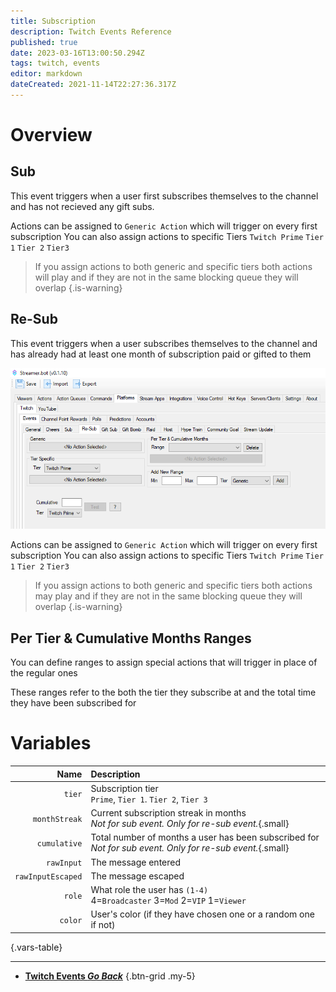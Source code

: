 ```yaml
---
title: Subscription
description: Twitch Events Reference
published: true
date: 2023-03-16T13:00:50.294Z
tags: twitch, events
editor: markdown
dateCreated: 2021-11-14T22:27:36.317Z
---
```


# Overview

## Sub
This event triggers when a user first subscribes themselves to the channel and has not recieved any gift subs.

Actions can be assigned to `Generic Action` which will trigger on every first subscription 
You can also assign actions to specific Tiers `Twitch Prime` `Tier 1` `Tier 2` `Tier3`

> If you assign actions to both generic and specific tiers both actions will play and if they are not in the same blocking queue they will overlap
{.is-warning}

## Re-Sub
This event triggers when a user subscribes themselves to the channel and has already had at least one month of subscription paid or gifted to them


![re-sub.png](/re-sub.png)

Actions can be assigned to `Generic Action` which will trigger on every first subscription 
You can also assign actions to specific Tiers `Twitch Prime` `Tier 1` `Tier 2` `Tier3`

> If you assign actions to both generic and specific tiers both actions may play and if they are not in the same blocking queue they will overlap
{.is-warning}

## Per Tier & Cumulative Months Ranges
You can define ranges to assign special actions that will trigger in place of the regular ones 

These ranges refer to the both the tier they subscribe at and the total time they have been subscribed for

# Variables
Name | Description
----:|:------------
`tier` | Subscription tier <br> `Prime`, `Tier 1`. `Tier 2`, `Tier 3`
`monthStreak` | Current subscription streak in months <br> *Not for sub event. Only for re-sub event.*{.small}
`cumulative` | Total number of months a user has been subscribed for <br> *Not for sub event. Only for re-sub event.*{.small}
`rawInput` | The message entered
`rawInputEscaped` | The message escaped
`role` | What role the user has `(1-4)` <br> 4=`Broadcaster` 3=`Mod` 2=`VIP` 1=`Viewer`
`color` | User's color (if they have chosen one or a random one if not)
{.vars-table}

---

- [<i class="mdi mdi-chevron-left"></i>**Twitch Events *Go Back***](/Platforms/Twitch/Events)
{.btn-grid .my-5}